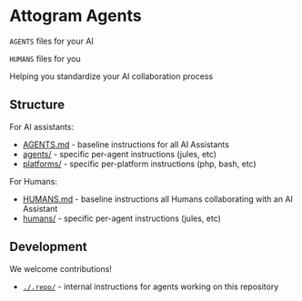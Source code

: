 # Attogram Agents

`AGENTS` files for your AI

`HUMANS` files for you

Helping you standardize your AI collaboration process

## Structure

For AI assistants:
- [AGENTS.md](./AGENTS.md) - baseline instructions for all AI Assistants
- [agents/](./agents/) - specific per-agent instructions (jules, etc)
- [platforms/](./platforms/) - specific per-platform instructions (php, bash, etc)
  
For Humans:
- [HUMANS.md](./HUMANS.md) - baseline instructions all Humans collaborating with an AI Assistant
- [humans/](./humans/) - specific per-agent instructions (jules, etc)

## Development

We welcome contributions!

- [`./.repo/`](./.repo/) - internal instructions for agents working on this repository
